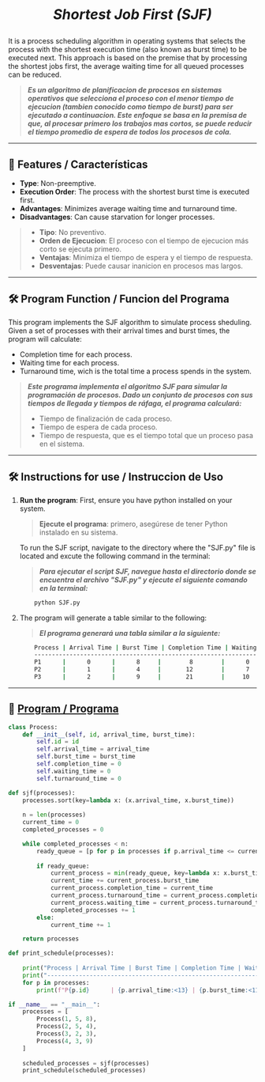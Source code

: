 <h1 align="center">

_Shortest Job First (SJF)_

</h1>

It is a process scheduling algorithm in operating systems that selects the process with the shortest execution time (also known as burst time) to be executed next. This approach is based on the premise that by processing the shortest jobs first, the average waiting time for all queued processes can be reduced.
>***Es un algoritmo de planificacion de procesos en sistemas operativos que selecciona el proceso con el menor tiempo de ejecucion (tambien conocido como tiempo de burst) para ser ejecutado a continuacion. Este enfoque se basa en la premisa de que, al procesar primero los trabajos mas cortos, se puede reducir el tiempo promedio de espera de todos los procesos de cola.***

---

## 🌟 Features / Características
- **Type**: Non-preemptive.
- **Execution Order**: The process with the shortest burst time is executed first.
- **Advantages**: Minimizes average waiting time and turnaround time.
- **Disadvantages**: Can cause starvation for longer processes. 

>- **Tipo**: No preventivo.
>- **Orden de Ejecucion**: El proceso con el tiempo de ejecucion más corto se ejecuta primero.
>- **Ventajas**: Minimiza el tiempo de espera y el tiempo de respuesta.
>- **Desventajas**: Puede causar inanicion en procesos mas largos.

---

## 🛠️ Program Function / Funcion del Programa

This program implements the SJF algorithm to simulate process sheduling. Given a set of processes with their arrival times and burst times, the program will calculate:

- Completion time for each process.
- Waiting time for each process.
- Turnaround time, wich is the total time a process spends in the system.
  
>***Este programa implementa el algoritmo SJF para simular la programación de procesos. Dado un conjunto de procesos con sus tiempos de llegada y tiempos de ráfaga, el programa calculará:***
>- Tiempo de finalización de cada proceso.
>- Tiempo de espera de cada proceso.
>- Tiempo de respuesta, que es el tiempo total que un proceso pasa en el sistema.

---

## 🛠️ Instructions for use / Instruccion de Uso

1. **Run the program**: First, ensure you have python installed on your system.
    >**Ejecute el programa**: primero, asegúrese de tener Python instalado en su sistema.    
    
    To run the SJF script, navigate to the directory where the "SJF.py" file is located and excute the following command in the terminal:
    >***Para ejecutar el script SJF, navegue hasta el directorio donde se encuentra el archivo "SJF.py" y ejecute el siguiente         comando en la terminal:***

    ```bash
        python SJF.py
    ```
2. The program will generate a table similar to the following:
    >***El programa generará una tabla similar a la siguiente:***

    ```bash
        Process | Arrival Time | Burst Time | Completion Time | Waiting Time | Turnaround Time
        ---------------------------------------------------------------------------------------
        P1      |      0      |      8     |        8        |      0      |       8
        P2      |      1      |      4     |       12        |      7      |      11
        P3      |      2      |      9     |       21        |     10      |      18
    ```

---

## 🧩 [Program / Programa](/SJF/SJF.py)

```python
class Process:
    def __init__(self, id, arrival_time, burst_time):
        self.id = id 
        self.arrival_time = arrival_time  
        self.burst_time = burst_time  
        self.completion_time = 0  
        self.waiting_time = 0  
        self.turnaround_time = 0  

def sjf(processes):
    processes.sort(key=lambda x: (x.arrival_time, x.burst_time))
    
    n = len(processes) 
    current_time = 0  
    completed_processes = 0  

    while completed_processes < n:
        ready_queue = [p for p in processes if p.arrival_time <= current_time and p.completion_time == 0]
        
        if ready_queue:
            current_process = min(ready_queue, key=lambda x: x.burst_time)
            current_time += current_process.burst_time  
            current_process.completion_time = current_time 
            current_process.turnaround_time = current_process.completion_time - current_process.arrival_time  
            current_process.waiting_time = current_process.turnaround_time - current_process.burst_time  
            completed_processes += 1 
        else:
            current_time += 1  

    return processes 

def print_schedule(processes):
    
    print("Process | Arrival Time | Burst Time | Completion Time | Waiting Time | Turnaround Time")
    print("---------------------------------------------------------------------------------------")
    for p in processes:
        print(f"P{p.id}      | {p.arrival_time:<13} | {p.burst_time:<11} | {p.completion_time:<15} | {p.waiting_time:<12} | {p.turnaround_time:<15}")

if __name__ == "__main__":
    processes = [
        Process(1, 5, 8), 
        Process(2, 5, 4),  
        Process(3, 2, 3),  
        Process(4, 3, 9)   
    ]
    
    scheduled_processes = sjf(processes)  
    print_schedule(scheduled_processes)  

```
 
